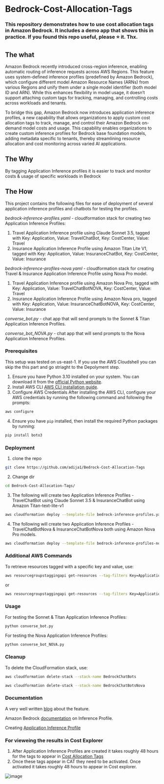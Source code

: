 # Bedrock-Cost-Allocation-Tags

### This repository demonstrates how to use cost allocation tags in Amazon Bedrock. It includes a demo app that shows this in practice. If you found this repo useful, please :star:  it. Thx.

## The what
Amazon Bedrock recently introduced cross-region inference, enabling automatic routing of inference requests across AWS Regions. This feature uses system-defined inference profiles (predefined by Amazon Bedrock), which configure different model Amazon Resource Names (ARNs) from various Regions and unify them under a single model identifier (both model ID and ARN). While this enhances flexibility in model usage, it doesn’t support attaching custom tags for tracking, managing, and controlling costs across workloads and tenants.

To bridge this gap, Amazon Bedrock now introduces application inference profiles, a new capability that allows organizations to apply custom cost allocation tags to track, manage, and control their Amazon Bedrock on-demand model costs and usage. This capability enables organizations to create custom inference profiles for Bedrock base foundation models, adding metadata specific to tenants, thereby streamlining resource allocation and cost monitoring across varied AI applications.

## The Why
By tagging Application Inference profiles it is easier to track and monitor costs & usage of specific workloads in Bedrock

## The How
This project contains the following files for ease of deployment of several application inference profiles and chatbots for testing the profiles.

*bedrock-inference-profiles.yaml* - cloudformation stack for creating two Application Inference Profiles:

1. Travel Application Inference profile using Claude Sonnet 3.5, tagged with Key: Application, Value: TravelChatBot, Key: CostCenter, Value: Travel
2. Insurance Application Inference Profile using Amazon Titan Lite V1, tagged with Key: Application, Value: InsuranceChatBot, Key: CostCenter, Value: Insurance 

*bedrock-inference-profiles-nova.yaml* - cloudformation stack for creating Travel & Insurance Application Inference Profile using Nova Pro model.

1. Travel Application Inference profile using Amazon Nova Pro, tagged with Key: Application, Value: TravelChatBotNOVA, Key: CostCenter, Value: Travel
2. Insurance Application Inference Profile using Amazon Nova pro, tagged with Key: Application, Value: InsuranceChatBotNOVA, Key: CostCenter, Value: Insurance
   
*converse_bot.py* - chat app that will send prompts to the Sonnet & Titan Application Inference Profiles.

*converse_bot_NOVA.py* - chat app that will send prompts to the Nova Application Inference Profiles.

### Prerequisites

This setup was tested on us-east-1. If you use the AWS Cloudshell you can skip the this part and go striaght to the Depolyment step.

1. Ensure you have Python 3.10 installed on your system. You can download it from the [official Python website](https://www.python.org/downloads/).
2. Install AWS CLI [AWS CLI installation guide](https://docs.aws.amazon.com/cli/latest/userguide/getting-started-install.html).
3. Configure AWS Credentials
After installing the AWS CLI, configure your AWS credentials by running the following command and following the prompts:

```bash
aws configure
```
4. Ensure you have `pip` installed, then install the required Python packages by running:

```bash
pip install boto3
```
### Deployment

1. clone the repo
```bash
git clone https://github.com/adija1/Bedrock-Cost-Allocation-Tags
```
2. Change dir
```bash
cd Bedrock-Cost-Allocation-Tags/
```

3. The following will create two Application Inference Profiles - TravelChatBot using Claude Sonnet 3.5 & InsuranceChatBot using Amazon Titan-text-lite-v1
```bash
aws cloudformation deploy --template-file bedrock-inference-profiles.yaml --stack-name BedrockChatBots
```

4. The following will create two Application Inference Profiles - TravelChatBotNova & InsuranceChatBotNova both using Amazon Nova Pro models.
```bash
aws cloudformation deploy --template-file bedrock-inference-profiles-nova.yaml --stack-name BedrockChatBotsNova
```

### Additional AWS Commands

To retrieve resources tagged with a specific key and value, use:
```bash
aws resourcegroupstaggingapi get-resources --tag-filters Key=Application,Values=InsuranceChatBot
```
or
```bash
aws resourcegroupstaggingapi get-resources --tag-filters Key=Application,Values=InsuranceChatBotNova
```

### Usage
For testing the Sonnet & Titan Application Inference Profiles:

```bash
python converse_bot.py
```
For testing the Nova Application Inference Profiles:

```bash
python converse_bot_NOVA.py 
```

### Cleanup
To delete the CloudFormation stack, use:

```bash
aws cloudformation delete-stack --stack-name BedrockChatBots
```

```bash
aws cloudformation delete-stack --stack-name BedrockChatBotsNova
```


### Documentation

A very well written [blog](https://aws.amazon.com/blogs/machine-learning/track-allocate-and-manage-your-generative-ai-cost-and-usage-with-amazon-bedrock/) about the feature.

Amazon Bedrock [documentation](https://docs.aws.amazon.com/bedrock/latest/userguide/inference-profiles.html) on Inference Profile.

Creating [Application Inference Profile](https://docs.aws.amazon.com/bedrock/latest/userguide/inference-profiles-create.html)

### For vieweing the results in Cost Explorer
1. After Application Inference Profiles are created it takes roughly 48 hours for the tags to appear in [Cost Allocation Tags](https://docs.aws.amazon.com/awsaccountbilling/latest/aboutv2/activating-tags.html)
2. Once these tags appear in CAT they need to be activated. Once activated it takes roughly 48 hours to appear in Cost explorer.

![image](https://github.com/user-attachments/assets/a8971558-e805-4a8d-b7c2-b80e9242ee0b)

